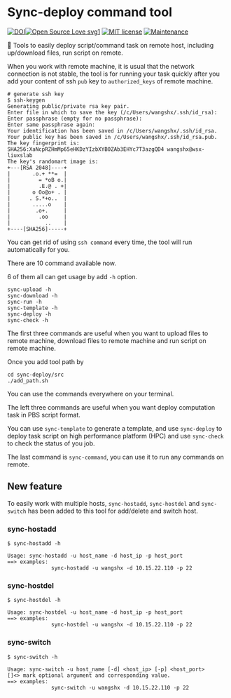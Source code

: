 # Sync-deploy command tool

[![DOI](https://zenodo.org/badge/119467219.svg)](https://zenodo.org/badge/latestdoi/119467219)[![Open Source Love svg1](https://badges.frapsoft.com/os/v1/open-source.svg?v=103)](https://github.com/ellerbrock/open-source-badges/) [![MIT license](https://img.shields.io/badge/License-MIT-blue.svg)](https://lbesson.mit-license.org/) [![Maintenance](https://img.shields.io/badge/Maintained%3F-yes-green.svg)](https://GitHub.com/ShixiangWang/sync-deploy/graphs/commit-activity)

 :arrows_counterclockwise: Tools to easily deploy script/command task on remote host, including up/download files, run script on remote.
 
When you work with remote machine, it is usual that the network connection is not stable, the tool is for running your task quickly after you add your content of ssh `pub` key to `authorized_keys` of remote machine.

```shell
# generate ssh key
$ ssh-keygen
Generating public/private rsa key pair.
Enter file in which to save the key (/c/Users/wangshx/.ssh/id_rsa):
Enter passphrase (empty for no passphrase):
Enter same passphrase again:
Your identification has been saved in /c/Users/wangshx/.ssh/id_rsa.
Your public key has been saved in /c/Users/wangshx/.ssh/id_rsa.pub.
The key fingerprint is:
SHA256:XaNcpRZHmMp65eHKDzYIzbXYB0ZAb3EHYc7T3azgQD4 wangshx@wsx-liuxslab
The key's randomart image is:
+---[RSA 2048]----+
|       .o.+ **=  |
|         = *oB o.|
|         .E.@ . +|
|       o Oo@o+ . |
|      . S.*+o..  |
|       .....o    |
|        .o+.     |
|         .oo     |
|           ..    |
+----[SHA256]-----+

```

You can get rid of using `ssh command` every time, the tool will run automatically for you.

There are 10 command available now.
 
6 of them all can get usage by add `-h` option.

```
sync-upload -h
sync-download -h
sync-run -h
sync-template -h
sync-deploy -h
sync-check -h
 ```
 
 The first three commands are useful when you want to upload files to remote machine, download files to remote machine and run script on remote machine.
 
 Once you add tool path by 
 
 ```
 cd sync-deploy/src
./add_path.sh
```

You can use the commands everywhere on your terminal.

The left three commands are useful when you want deploy computation task in PBS script format.

You can use `sync-template` to generate a template, and use `sync-deploy` to deploy task script on high performance platform (HPC) and use `sync-check` to check the status of you job.

The last command is `sync-command`, you can use it to run any commands on remote.


## New feature

To easily work with multiple hosts, `sync-hostadd`, `sync-hostdel` and `sync-switch` has been added to this tool for add/delete and switch host.

### sync-hostadd

```shell
$ sync-hostadd -h

Usage: sync-hostadd -u host_name -d host_ip -p host_port
==> examples:
              sync-hostadd -u wangshx -d 10.15.22.110 -p 22
```

### sync-hostdel

```shell
$ sync-hostdel -h

Usage: sync-hostdel -u host_name -d host_ip -p host_port
==> examples:
              sync-hostdel -u wangshx -d 10.15.22.110 -p 22
```

### sync-switch

```shell
$ sync-switch -h

Usage: sync-switch -u host_name [-d] <host_ip> [-p] <host_port>
[]<> mark optional argument and corresponding value.
==> examples:
              sync-switch -u wangshx -d 10.15.22.110 -p 22
```
